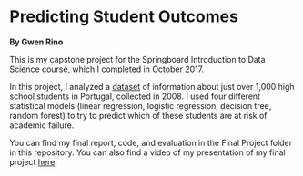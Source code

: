 # Predicting Student Outcomes
**By Gwen Rino**

This is my capstone project for the Springboard Introduction to Data Science course, which I completed in October 2017. 

In this project, I analyzed a [dataset](http://archive.ics.uci.edu/ml/datasets/Student+Performance) of information about just over 1,000 high school students in Portugal, collected in 2008. I used four different statistical models (linear regression, logistic regression, decision tree, random forest) to try to predict which of these students are at risk of academic failure.

You can find my final report, code, and evaluation in the Final Project folder in this repository. You can also find a video of my presentation of my final project [here](https://www.youtube.com/watch?v=N07EHoc8kWg&index=1&list=PLjKxfZpleE6B-e6hDQ4m7Yrs7s9HIoZZs).
